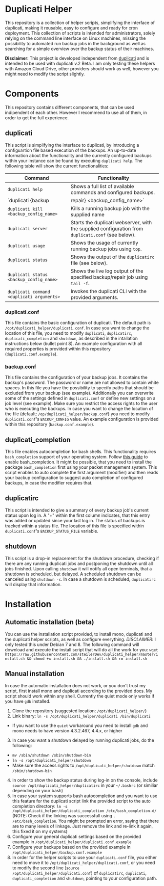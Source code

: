 # Duplicati Helper
This repository is a collection of helper scripts, simplifying the interface of duplicati, making it reusable, easy to configure and ready for cron deployment. This collection of scripts is intended for administrators, solely relying on the command line interface on Linux machines, missing the possibility to automated run backup jobs in the background as well as searching for a simple overview over the backup status of their machines.

**Disclaimer**: This project is developed independent from [duplicati](https://github.com/duplicati/duplicati) and is intended to be used with duplicati v.2 Beta. I am only testing these helpers with Amazon Cloud Drive, other providers should work as well, however you might need to modify the script slightly.

# Components
This repository contains different components, that can be used indipendent of each other. However I recommend to use all of them, in order to get the full experience.

## duplicati
This script is simplifying the interface to duplicati, by introducing a configuartion file based execution of the backups. An up-to-date information about the functionality and the currently configured backups within your instance can be found by executing `duplicati help`. The following table will show the current functionalities:

Command | Functionality 
--- | --- 
`duplicati help` | Shows a full list of available commands and configured backups.
`duplicati {backup | repair} <backup_config_name>` | Starts the backup/repair of a pre-configured backup job. The backup will be put into a subfolder on your cloud provider with the configured backup name, the log will be written to the configured log directory with the name `duplicati.<backup_config_name>.log`. The backup is defined within `backup.conf` (see below). Optionally the backup name can be followed by the argument `quiet`, relaying all output to the log file (functionality not fully working, since [duplicati has a bug there](https://github.com/duplicati/duplicati/issues/1752). A workaround is in place, that should relay all CLI output, that is not supressed to `duplicati.<backup_config_name>.cli.log`. For this workaround to work you need gdb installed and the executing user needs to be root.
`duplicati kill <backup_config_name>` | Kills a running backup job with the supplied name
`duplicati server` | Starts the duplicati webserver, with the supplied configuration from `duplicati.conf` (see below).
`duplicati usage` | Shows the usage of currently running backup jobs using `top`.
`duplicati status` | Shows the output of the `duplicatirc` file (see below).
`duplicati status <backup_config_name>` | Shows the live log output of the specified backup/repair job using `tail -f`.
`duplicati command <duplicati arguments>` | Invokes the duplicati CLI with the provided arguments.

### duplicati.conf
This file contains the basic configuration of duplicati. The default path is `/opt/duplicati_helper/duplicati.conf`. In case you want to change the location of this file, you need to modify `duplicati`, `duplicatirc`, `duplicati_completion` and `shutdown`, as described in the intallation instructions below (bullet point 8). An example configuration with all required properties is provided within this repository (`duplicati.conf.example`).

### backup.conf
This file contains the configuration of your backup jobs. It contains the backup's password. The password or name are not allowed to contain white spaces. In this file you have the possibility to specify paths that should be excluded from your backup (see example). Additionally you can overwrite some of the settings defined in `duplicati.conf` or define new settings on a job level (see example). Make sure you restrict the access rights to the user who is executing the backups. In case you want to change the location of the file (default: `/op/duplicati_helper/backup.conf`) you need to modify `duplicati.conf`'s `BACKUP_CONFIG` value. An example configuration is provided within this repository (`backup.conf.example`).  

## duplicati_completion
This file enables <TAB> autocompletion for bash shells. This functionality requires `bash_completion` support of your operating system. Follow [this guide](https://embraceubuntu.com/2006/01/28/turn-on-bash-smart-completion/) to enable bash_completion. It might be possible, that you need to install the package `bash_completion` first using your packet management system. This script enables to auto complete the first argument (modifier) and then reads your backup configuration to suggest auto completion of configured backups, in case the modifier requires that.

## duplicatirc
This script is intended to give a summary of every backup job's current status upon log in. A "+" within the first column indicates, that this entry was added or updated since your last log in. The status of backups is tracked within a status file. The location of this file is specified within `duplicati.conf`'s `BACKUP_STATUS_FILE` variable.

## shutdown
This script is a drop-in replacement for the shutdown procedure, checking if there are any running duplicati jobs and postponing the shutdown until all jobs finished. Upon calling `shutdown` it will notify all open terminals, that a shutdown is scheduled, but delayed. A scheduled shutdown can be canceled using `shutdown -c`. In case a shutdown is scheduled, `duplicatirc` will display that information.

# Installation
## Automatic installation (beta)
You can use the installation script provided, to install mono, duplicati and the duplicati helper scripts, as well as configure everything.
*DISCLAIMER*: I only tested this under Debian 7 and 8.
The following command will download and execute the install script that will do all the work for you: `wget https://raw.githubusercontent.com/steilerDev/duplicati_helper/master/install.sh && chmod +x install.sh && ./install.sh && rm install.sh`

## Manual installation
In case the automatic installation does not work, or you don't trust my script, first install mono and duplicati according to the provided docs. My script should work within any shell. Currently the quiet mode only works if you have `gdb` installed.

1. Clone the repository (suggested location: `/opt/duplicati_helper/`)
2. Link binary: `ln -s /opt/duplicati_helper/duplicati /bin/duplicati`
  * If you want to use the `quiet` workaround you need to install `gdb` and mono needs to have version 4.3.2.467, 4.4.x, or higher
3. In case you want a shutdown delayed by running duplicati jobs, do the following:
  * `mv /sbin/shutdown /sbin/shutdown-bin`
  * `ln -s /opt/duplicati_helper/shutdown`
  * Make sure the access rights to `/opt/duplicati_helper/shutdown` match `/sbin/shutdown-bin`
4. In order to show the backup status during log-in on the console, include `source /opt/duplicati_helper/duplicatirc` in your `~/.bashrc` (or similiar depending on your bash)
5. In case your system supports bash autocompletion and you want to use this feature for the duplicati script link the provided script to the auto completion directory: `ln -s /opt/duplicati_helper/duplicati_completion /etc/bash_completion.d/` (NOTE: Check if the linking was successfull using `. /etc/bash_completion`. You might be prompted an error, saying that there are to many levels of linkage. Just remove the link and re-link it again, this fixed it on my systems)
6. Configure your general duplicati settings based on the provided example in `/opt/duplicati_helper/duplicati.conf.example`
7. Configure your backups based on the provided example in `/opt/duplicati_helper/backup.conf.example`
8. In order for the helper scripts to use your `duplicati.conf` file, you either need to move it to `/opt/duplicati_helper/duplicati.conf`, or you need to modify the second line (`source /opt/duplicati_helper/duplicati.conf`) of `duplicatirc`, `duplicati`, `duplicati_completion` and `shutdown`, pointing to your configuration path.
